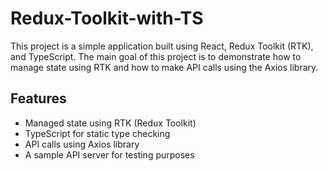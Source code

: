 # Redux-Toolkit-with-TS

This project is a simple application built using React, Redux Toolkit (RTK), and TypeScript. The main goal of this project is to demonstrate how to manage state using RTK and how to make API calls using the Axios library.

## Features

- Managed state using RTK (Redux Toolkit)
- TypeScript for static type checking
- API calls using Axios library
- A sample API server for testing purposes


